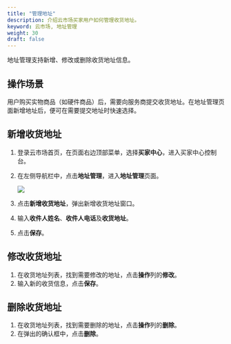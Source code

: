 ```yaml
---
title: "管理地址"
description: 介绍云市场买家用户如何管理收货地址。
keyword: 云市场, 地址管理
weight: 30
draft: false
---
```


地址管理支持新增、修改或删除收货地址信息。

## 操作场景

用户购买实物商品（如硬件商品）后，需要向服务商提交收货地址。在地址管理页面新增地址后，便可在需要提交地址时快速选择。

## 新增收货地址

1. 登录云市场首页，在页面右边顶部菜单，选择**买家中心**，进入买家中心控制台。

2. 在左侧导航栏中，点击**地址管理**，进入**地址管理**页面。

   ![](/appcenter/market/_images/address_mgt.png)

3. 点击**新增收货地址**，弹出新增收货地址窗口。

4. 输入**收件人姓名**、**收件人电话**及**收货地址**。

5. 点击**保存**。

## 修改收货地址

1. 在收货地址列表，找到需要修改的地址，点击**操作**列的**修改**。
2. 输入新的收货信息，点击**保存**。

## 删除收货地址

1. 在收货地址列表，找到需要删除的地址，点击**操作**列的**删除**。
2. 在弹出的确认框中，点击**删除**。

